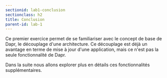 ```yaml
---
sectionid: lab1-conclusion
sectionclass: h2
title: Conclusion
parent-id: lab-1
---
```


Ce premier exercice permet de se familiariser avec le concept de base de Dapr, le découplage d'une architecture.
Ce découplage est déjà un avantage en terme de mise à jour d'une application, mais ce n'est pas la seule fonctionnalité de Dapr.

Dans la suite nous allons explorer plus en détails ces fonctionnalités supplémentaires.
